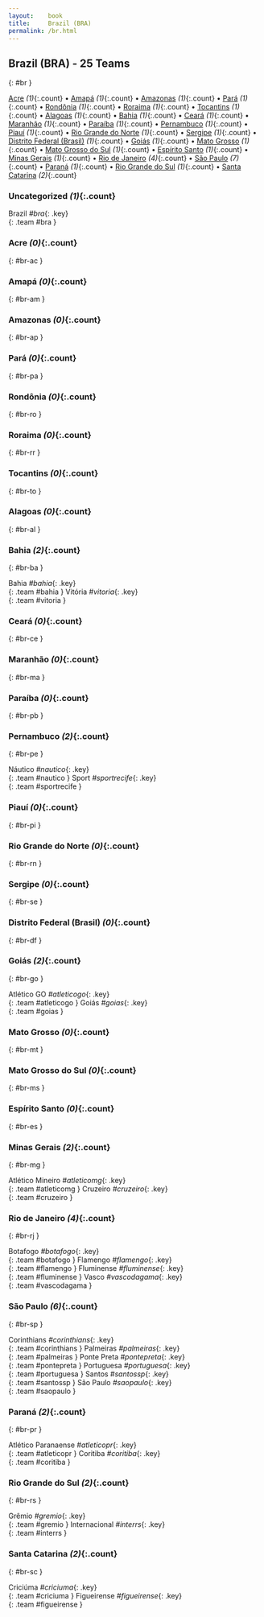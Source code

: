 ```yaml
---
layout:    book
title:     Brazil (BRA)
permalink: /br.html
---
```


## Brazil (BRA) - 25 Teams
{: #br }


[Acre](#br-ac) _(1)_{:.count} • [Amapá](#br-am) _(1)_{:.count} • [Amazonas](#br-ap) _(1)_{:.count} • [Pará](#br-pa) _(1)_{:.count} • [Rondônia](#br-ro) _(1)_{:.count} • [Roraima](#br-rr) _(1)_{:.count} • [Tocantins](#br-to) _(1)_{:.count} • [Alagoas](#br-al) _(1)_{:.count} • [Bahia](#br-ba) _(1)_{:.count} • [Ceará](#br-ce) _(1)_{:.count} • [Maranhão](#br-ma) _(1)_{:.count} • [Paraíba](#br-pb) _(1)_{:.count} • [Pernambuco](#br-pe) _(1)_{:.count} • [Piauí](#br-pi) _(1)_{:.count} • [Rio Grande do Norte](#br-rn) _(1)_{:.count} • [Sergipe](#br-se) _(1)_{:.count} • [Distrito Federal (Brasil)](#br-df) _(1)_{:.count} • [Goiás](#br-go) _(1)_{:.count} • [Mato Grosso](#br-mt) _(1)_{:.count} • [Mato Grosso do Sul](#br-ms) _(1)_{:.count} • [Espírito Santo](#br-es) _(1)_{:.count} • [Minas Gerais](#br-mg) _(1)_{:.count} • [Rio de Janeiro](#br-rj) _(4)_{:.count} • [São Paulo](#br-sp) _(7)_{:.count} • [Paraná](#br-pr) _(1)_{:.count} • [Rio Grande do Sul](#br-rs) _(1)_{:.count} • [Santa Catarina](#br-sc) _(2)_{:.count}


### Uncategorized _(1)_{:.count}

Brazil _#bra_{: .key} <br>
{: .team #bra }



### Acre _(0)_{:.count}
{: #br-ac }





<div class='columns3' markdown='1'>


</div>



### Amapá _(0)_{:.count}
{: #br-am }





<div class='columns3' markdown='1'>


</div>



### Amazonas _(0)_{:.count}
{: #br-ap }





<div class='columns3' markdown='1'>


</div>



### Pará _(0)_{:.count}
{: #br-pa }





<div class='columns3' markdown='1'>


</div>



### Rondônia _(0)_{:.count}
{: #br-ro }





<div class='columns3' markdown='1'>


</div>



### Roraima _(0)_{:.count}
{: #br-rr }





<div class='columns3' markdown='1'>


</div>



### Tocantins _(0)_{:.count}
{: #br-to }





<div class='columns3' markdown='1'>


</div>



### Alagoas _(0)_{:.count}
{: #br-al }





<div class='columns3' markdown='1'>


</div>



### Bahia _(2)_{:.count}
{: #br-ba }





<div class='columns3' markdown='1'>

Bahia _#bahia_{: .key} <br>
{: .team #bahia }
Vitória _#vitoria_{: .key} <br>
{: .team #vitoria }

</div>



### Ceará _(0)_{:.count}
{: #br-ce }





<div class='columns3' markdown='1'>


</div>



### Maranhão _(0)_{:.count}
{: #br-ma }





<div class='columns3' markdown='1'>


</div>



### Paraíba _(0)_{:.count}
{: #br-pb }





<div class='columns3' markdown='1'>


</div>



### Pernambuco _(2)_{:.count}
{: #br-pe }





<div class='columns3' markdown='1'>

Náutico _#nautico_{: .key} <br>
{: .team #nautico }
Sport _#sportrecife_{: .key} <br>
{: .team #sportrecife }

</div>



### Piauí _(0)_{:.count}
{: #br-pi }





<div class='columns3' markdown='1'>


</div>



### Rio Grande do Norte _(0)_{:.count}
{: #br-rn }





<div class='columns3' markdown='1'>


</div>



### Sergipe _(0)_{:.count}
{: #br-se }





<div class='columns3' markdown='1'>


</div>



### Distrito Federal (Brasil) _(0)_{:.count}
{: #br-df }





<div class='columns3' markdown='1'>


</div>



### Goiás _(2)_{:.count}
{: #br-go }





<div class='columns3' markdown='1'>

Atlético GO _#atleticogo_{: .key} <br>
{: .team #atleticogo }
Goiás _#goias_{: .key} <br>
{: .team #goias }

</div>



### Mato Grosso _(0)_{:.count}
{: #br-mt }





<div class='columns3' markdown='1'>


</div>



### Mato Grosso do Sul _(0)_{:.count}
{: #br-ms }





<div class='columns3' markdown='1'>


</div>



### Espírito Santo _(0)_{:.count}
{: #br-es }





<div class='columns3' markdown='1'>


</div>



### Minas Gerais _(2)_{:.count}
{: #br-mg }





<div class='columns3' markdown='1'>

Atlético Mineiro _#atleticomg_{: .key} <br>
{: .team #atleticomg }
Cruzeiro _#cruzeiro_{: .key} <br>
{: .team #cruzeiro }

</div>



### Rio de Janeiro _(4)_{:.count}
{: #br-rj }





<div class='columns3' markdown='1'>

Botafogo _#botafogo_{: .key} <br>
{: .team #botafogo }
Flamengo _#flamengo_{: .key} <br>
{: .team #flamengo }
Fluminense _#fluminense_{: .key} <br>
{: .team #fluminense }
Vasco _#vascodagama_{: .key} <br>
{: .team #vascodagama }

</div>



### São Paulo _(6)_{:.count}
{: #br-sp }





<div class='columns3' markdown='1'>

Corinthians _#corinthians_{: .key} <br>
{: .team #corinthians }
Palmeiras _#palmeiras_{: .key} <br>
{: .team #palmeiras }
Ponte Preta _#pontepreta_{: .key} <br>
{: .team #pontepreta }
Portuguesa _#portuguesa_{: .key} <br>
{: .team #portuguesa }
Santos _#santossp_{: .key} <br>
{: .team #santossp }
São Paulo _#saopaulo_{: .key} <br>
{: .team #saopaulo }

</div>



### Paraná _(2)_{:.count}
{: #br-pr }





<div class='columns3' markdown='1'>

Atlético Paranaense _#atleticopr_{: .key} <br>
{: .team #atleticopr }
Coritiba _#coritiba_{: .key} <br>
{: .team #coritiba }

</div>



### Rio Grande do Sul _(2)_{:.count}
{: #br-rs }





<div class='columns3' markdown='1'>

Grêmio _#gremio_{: .key} <br>
{: .team #gremio }
Internacional _#interrs_{: .key} <br>
{: .team #interrs }

</div>



### Santa Catarina _(2)_{:.count}
{: #br-sc }





<div class='columns3' markdown='1'>

Criciúma _#criciuma_{: .key} <br>
{: .team #criciuma }
Figueirense _#figueirense_{: .key} <br>
{: .team #figueirense }

</div>


 
